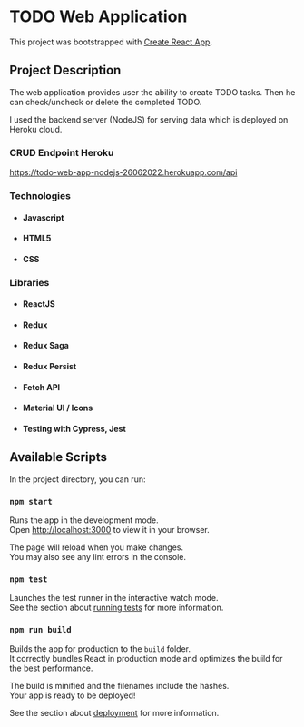 # TODO Web Application

This project was bootstrapped with [Create React App](https://github.com/facebook/create-react-app).

## Project Description

The web application provides user the ability to create TODO tasks. Then he can check/uncheck or delete the completed TODO.

I used the backend server (NodeJS) for serving data which is deployed on Heroku cloud.

### CRUD Endpoint Heroku
https://todo-web-app-nodejs-26062022.herokuapp.com/api

### Technologies
- #### Javascript
- #### HTML5
- #### CSS

### Libraries
- #### ReactJS
- #### Redux
- #### Redux Saga
- #### Redux Persist
- #### Fetch API
- #### Material UI / Icons
- #### Testing with Cypress, Jest




## Available Scripts

In the project directory, you can run:

### `npm start`

Runs the app in the development mode.\
Open [http://localhost:3000](http://localhost:3000) to view it in your browser.

The page will reload when you make changes.\
You may also see any lint errors in the console.

### `npm test`

Launches the test runner in the interactive watch mode.\
See the section about [running tests](https://facebook.github.io/create-react-app/docs/running-tests) for more information.

### `npm run build`

Builds the app for production to the `build` folder.\
It correctly bundles React in production mode and optimizes the build for the best performance.

The build is minified and the filenames include the hashes.\
Your app is ready to be deployed!

See the section about [deployment](https://facebook.github.io/create-react-app/docs/deployment) for more information.
